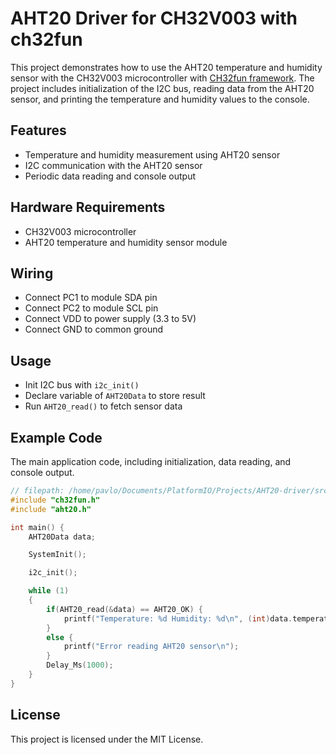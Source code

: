# AHT20 Driver for CH32V003 with ch32fun

This project demonstrates how to use the AHT20 temperature and humidity sensor with the CH32V003 microcontroller with [CH32fun framework](https://github.com/cnlohr/ch32fun/tree/master). The project includes initialization of the I2C bus, reading data from the AHT20 sensor, and printing the temperature and humidity values to the console.

## Features

- Temperature and humidity measurement using AHT20 sensor
- I2C communication with the AHT20 sensor
- Periodic data reading and console output

## Hardware Requirements

- CH32V003 microcontroller
- AHT20 temperature and humidity sensor module

## Wiring

- Connect PC1 to module SDA pin
- Connect PC2 to module SCL pin
- Connect VDD to power supply (3.3 to 5V)
- Connect GND to common ground

## Usage

 - Init I2C bus with `i2c_init()`
 - Declare variable of `AHT20Data` to store result
 - Run `AHT20_read()` to fetch sensor data

## Example Code

The main application code, including initialization, data reading, and console output.

```c
// filepath: /home/pavlo/Documents/PlatformIO/Projects/AHT20-driver/src/main.c
#include "ch32fun.h"
#include "aht20.h"

int main() {
    AHT20Data data;

    SystemInit();

    i2c_init();

    while (1)
    {   
        if(AHT20_read(&data) == AHT20_OK) {
            printf("Temperature: %d Humidity: %d\n", (int)data.temperature, (int)data.humidity);
        }
        else {
            printf("Error reading AHT20 sensor\n");
        }
        Delay_Ms(1000);
    }
}
```

## License

This project is licensed under the MIT License. 
